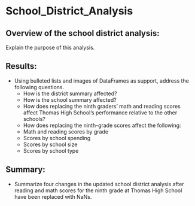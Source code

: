 # School_District_Analysis

## Overview of the school district analysis: 
Explain the purpose of this analysis.

## Results: 
- Using bulleted lists and images of DataFrames as support, address the following questions.
  - How is the district summary affected?
  - How is the school summary affected?
  - How does replacing the ninth graders’ math and reading scores affect Thomas High School’s performance relative to the other schools?
  - How does replacing the ninth-grade scores affect the following:
  - Math and reading scores by grade
  - Scores by school spending
  - Scores by school size
  - Scores by school type

## Summary: 
- Summarize four changes in the updated school district analysis after reading and math scores for the ninth grade at Thomas High School have been replaced with NaNs.
